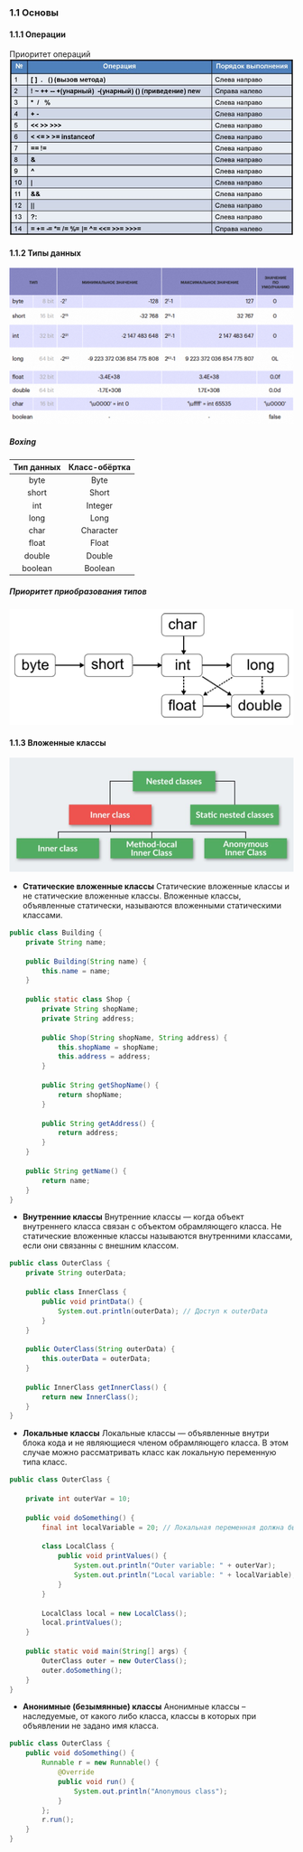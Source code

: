### 1.1 Основы

#### 1.1.1 Операции
Приоритет операций
![op priority](img/op_priority.png)

#### 1.1.2 Типы данных
![types](img/types.png)
##### Boxing
|Тип данных	|Класс-обёртка|
|:-----------:|:-------------:|
|byte		|Byte         |
|short		|Short        | 
|int		|Integer      |
|long		|Long         |
|char		|Character    |  
|float		|Float        |
|double		|Double       |
|boolean	|Boolean      |

##### Приоритет приобразования типов
![primitives](img/primitives.png)

#### 1.1.3 Вложенные классы
![img.png](img/ic00.png)
- **Статические вложенные классы** Статические вложенные классы и не статические вложенные классы. Вложенные классы, объявленные статически, называются вложенными статическими классами.
```java
public class Building {
    private String name;

    public Building(String name) {
        this.name = name;
    }

    public static class Shop {
        private String shopName;
        private String address;

        public Shop(String shopName, String address) {
            this.shopName = shopName;
            this.address = address;
        }

        public String getShopName() {
            return shopName;
        }

        public String getAddress() {
            return address;
        }
    }

    public String getName() {
        return name;
    }
}
```
- **Внутренние классы** Внутренние классы — когда объект внутреннего класса связан с объектом обрамляющего класса. Не статические вложенные классы называются внутренними классами, если они связанны с внешним классом.
```java
public class OuterClass {
    private String outerData;

    public class InnerClass {
        public void printData() {
            System.out.println(outerData); // Доступ к outerData
        }
    }

    public OuterClass(String outerData) {
        this.outerData = outerData;
    }

    public InnerClass getInnerClass() {
        return new InnerClass();
    }
}
```
- **Локальные классы** Локальные классы — объявленные внутри блока кода и не являющиеся членом обрамляющего класса. В этом случае можно рассматривать класс как локальную переменную типа класс.
```java
public class OuterClass {

    private int outerVar = 10;

    public void doSomething() {
        final int localVariable = 20; // Локальная переменная должна быть final или effectively final для использования в локальном классе

        class LocalClass {
            public void printValues() {
                System.out.println("Outer variable: " + outerVar);
                System.out.println("Local variable: " + localVariable);
            }
        }

        LocalClass local = new LocalClass();
        local.printValues();
    }

    public static void main(String[] args) {
        OuterClass outer = new OuterClass();
        outer.doSomething();
    }
}
```
- **Анонимные (безымянные) классы** Анонимные классы – наследуемые, от какого либо класса, классы в которых при объявлении не задано имя класса. 
```java
public class OuterClass {
    public void doSomething() {
        Runnable r = new Runnable() {
            @Override
            public void run() {
                System.out.println("Anonymous class");
            }
        };
        r.run();
    }
}
```



